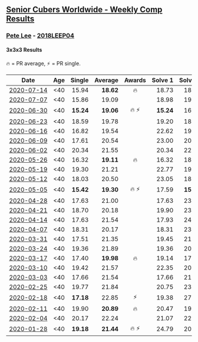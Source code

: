 <style>table {white-space: nowrap;}</style>

## [Senior Cubers Worldwide - Weekly Comp Results](/scw-comp/results/)
### [Pete Lee](README.md) - [2018LEEP04](https://www.worldcubeassociation.org/persons/2018LEEP04?event=333)
#### 3x3x3 Results

<span style="white-space: nowrap;">🔥 = PR average</span>, <span style="white-space: nowrap;">⚡ = PR single</span>.

| Date | Age | Single | Average | Awards | Solve 1 | Solve 2 | Solve 3 | Solve 4 | Solve 5 | Video |
| :--: | :--: | --: | --: | :--: | --: | --: | --: | --: | --: | :-- |
| [2020-07-14](../../results/2020-07-14/333.md) | <40 | 15.94 | **18.62** | 🔥 | 18.73 | 18.72 | 15.94 | 18.40 | 19.17 | [Link](https://www.facebook.com/events/1157754364595802?view=permalink&id=1159487577755814) |
| [2020-07-07](../../results/2020-07-07/333.md) | <40 | 15.86 | 19.09 |  | 18.98 | 19.17 | 29.44 | 15.86 | 19.11 | [Link](https://www.facebook.com/events/271667090769235?view=permalink&id=274390997163511) |
| [2020-06-30](../../results/2020-06-30/333.md) | <40 | **15.24** | **19.06** | 🔥 ⚡ | **15.24** | 16.11 | 21.36 | 21.85 | 19.72 | [Link](https://www.facebook.com/events/679860472562391?view=permalink&id=682501332298305) |
| [2020-06-23](../../results/2020-06-23/333.md) | <40 | 18.59 | 19.78 |  | 19.20 | 18.59 | 21.43 | 19.55 | 20.58 | [Link](https://www.facebook.com/events/722150235200875?view=permalink&id=725678068181425) |
| [2020-06-16](../../results/2020-06-16/333.md) | <40 | 16.82 | 19.54 |  | 22.62 | 19.36 | 20.77 | 18.49 | 16.82 | [Link](https://www.facebook.com/events/604103587178706?view=permalink&id=607170430205355) |
| [2020-06-09](../../results/2020-06-09/333.md) | <40 | 17.61 | 20.54 |  | 23.00 | 20.49 | 18.14 | 17.61 | 23.31 | [Link](https://www.facebook.com/events/903549840109576?view=permalink&id=906704453127448) |
| [2020-06-02](../../results/2020-06-02/333.md) | <40 | 20.34 | 21.55 |  | 20.34 | 22.30 | 20.93 | 21.41 | 29.12 | [Link](https://www.facebook.com/events/3373950429496747?view=permalink&id=3379306865627770) |
| [2020-05-26](../../results/2020-05-26/333.md) | <40 | 16.32 | **19.11** | 🔥 | 16.32 | 18.94 | 18.58 | 26.85 | 19.82 | [Link](https://www.facebook.com/events/688407551989463?view=permalink&id=691224458374439) |
| [2020-05-19](../../results/2020-05-19/333.md) | <40 | 19.30 | 21.21 |  | 22.77 | 19.30 | 21.08 | 19.77 | 23.89 | [Link](https://www.facebook.com/events/1880761498725633?view=permalink&id=1886832154785234) |
| [2020-05-12](../../results/2020-05-12/333.md) | <40 | 18.03 | 20.50 |  | 23.05 | 18.65 | 19.80 | 18.03 | 29.92 | [Link](https://www.facebook.com/events/546188069600739?view=permalink&id=550265109193035) |
| [2020-05-05](../../results/2020-05-05/333.md) | <40 | **15.42** | **19.30** | 🔥 ⚡ | 17.59 | **15.42** | 22.71 | 21.28 | 19.03 | [Link](https://www.facebook.com/events/3313106775587396?view=permalink&id=3316053878626019) |
| [2020-04-28](../../results/2020-04-28/333.md) | <40 | 17.63 | 21.00 |  | 17.63 | 23.70 | 19.72 | 23.97 | 19.59 | [Link](https://www.facebook.com/events/535188653858103?view=permalink&id=537623786947923) |
| [2020-04-21](../../results/2020-04-21/333.md) | <40 | 18.70 | 20.18 |  | 19.90 | 23.83 | 20.95 | 19.70 | 18.70 | [Link](https://www.facebook.com/events/880278499062375?view=permalink&id=884138125343079) |
| [2020-04-14](../../results/2020-04-14/333.md) | <40 | 17.63 | 21.54 |  | 17.93 | 24.02 | 17.63 | 24.59 | 22.66 | [Link](https://www.facebook.com/events/982619255468618?view=permalink&id=985951818468695) |
| [2020-04-07](../../results/2020-04-07/333.md) | <40 | 18.31 | 20.17 |  | 18.31 | 23.84 | 18.31 | 19.19 | 23.02 | [Link](https://www.facebook.com/events/510082903229069?view=permalink&id=512223736348319) |
| [2020-03-31](../../results/2020-03-31/333.md) | <40 | 17.51 | 21.35 |  | 19.45 | 21.29 | 24.30 | 23.31 | 17.51 | [Link](https://www.facebook.com/events/207898257161923?view=permalink&id=210535893564826) |
| [2020-03-24](../../results/2020-03-24/333.md) | <40 | 19.36 | 21.89 |  | 19.36 | 20.76 | 20.57 | 24.77 | 24.35 | [Link](https://www.facebook.com/events/524456301543611?view=permalink&id=527924257863482) |
| [2020-03-17](../../results/2020-03-17/333.md) | <40 | 17.40 | **19.98** | 🔥 | 19.14 | 17.40 | 29.48 | 22.15 | 18.66 | [Link](https://www.facebook.com/events/280686576235146?view=permalink&id=283408659296271) |
| [2020-03-10](../../results/2020-03-10/333.md) | <40 | 19.42 | 21.57 |  | 22.35 | 20.10 | 19.42 | 22.26 | 24.79 | [Link](https://www.facebook.com/events/164742401163863?view=permalink&id=167469494224487) |
| [2020-03-03](../../results/2020-03-03/333.md) | <40 | 17.66 | 21.54 |  | 17.66 | 21.27 | 21.34 | 22.00 | 23.21 | [Link](https://www.facebook.com/events/241721610185997?view=permalink&id=245031166521708) |
| [2020-02-25](../../results/2020-02-25/333.md) | <40 | 19.77 | 21.84 |  | 20.75 | 23.11 | 22.69 | 22.08 | 19.77 | [Link](https://www.facebook.com/events/196320811461109?view=permalink&id=198916887868168) |
| [2020-02-18](../../results/2020-02-18/333.md) | <40 | **17.18** | 22.85 | ⚡ | 19.38 | 27.29 | **17.18** | 21.89 | 46.02 | [Link](https://www.facebook.com/events/2558750947697073?view=permalink&id=2562474693991365) |
| [2020-02-11](../../results/2020-02-11/333.md) | <40 | 19.90 | **20.89** | 🔥 | 20.47 | 19.90 | 21.60 | 20.60 | 24.10 | [Link](https://www.facebook.com/events/616423959107229?view=permalink&id=619925258757099) |
| [2020-02-04](../../results/2020-02-04/333.md) | <40 | 20.17 | 22.24 |  | 21.07 | 22.53 | 30.48 | 23.13 | 20.17 | [Link](https://www.facebook.com/pete.lee.9003/videos/2505499226227218) |
| [2020-01-28](../../results/2020-01-28/333.md) | <40 | **19.18** | **21.44** | 🔥 ⚡ | 24.79 | 20.36 | **19.18** | - | - | [Link](https://www.facebook.com/pete.lee.9003/videos/2491606100949864) |


<!-- Global site tag (gtag.js) - Google Analytics -->
<script async src="https://www.googletagmanager.com/gtag/js?id=UA-86348435-3"></script>
<script>window.dataLayer = window.dataLayer || []; function gtag() {dataLayer.push(arguments);} gtag('js', new Date()); gtag('config', 'UA-86348435-3');</script>
